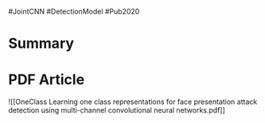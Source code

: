 #JointCNN #DetectionModel 
#Pub2020 
# Summary 


# PDF Article
![[OneClass Learning one class representations for face presentation attack detection using multi-channel convolutional neural networks.pdf]]
